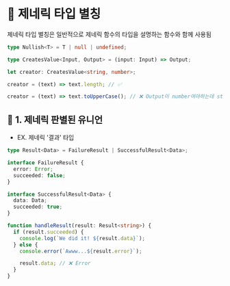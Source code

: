 # 📮 제네릭 타입 별칭

제네릭 타입 별칭은 일반적으로 제네릭 함수의 타입을 설명하는 함수와 함께 사용됨

```ts
type Nullish<T> = T | null | undefined;
```

```ts
type CreatesValue<Input, Output> = (input: Input) => Output;

let creator: CreatesValue<string, number>;

creator = (text) => text.length; // ✅

creator = (text) => text.toUpperCase(); // ❌ Output이 number여야하는데 string임
```

## 📍 1. 제네릭 판별된 유니언

- EX. 제네릭 '결과' 타입

```ts
type Result<Data> = FailureResult | SuccessfulResult<Data>;

interface FailureResult {
  error: Error;
  succeeded: false;
}

interface SuccessfulResult<Data> {
  data: Data;
  succeeded: true;
}

function handleResult(result: Result<string>) {
  if (result.succeeded) {
    console.log(`We did it! ${result.data}`);
  } else {
    console.error(`Awww...${result.error}`);

    result.data; // ❌ Error
  }
}
```
